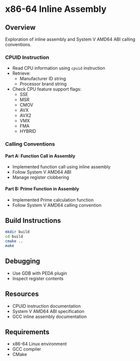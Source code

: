 # x86-64 Inline Assembly

## Overview
Exploration of inline assembly and System V AMD64 ABI calling conventions.

### CPUID Instruction
- Read CPU information using `cpuid` instruction
- Retrieve:
  - Manufacturer ID string
  - Processor brand string
- Check CPU feature support flags:
  - SSE
  - MSR
  - CMOV
  - AVX
  - AVX2
  - VMX
  - FMA
  - HYBRID

### Calling Conventions
#### Part A: Function Call in Assembly
- Implemented function call using inline assembly
- Follow System V AMD64 ABI
- Manage register clobbering

#### Part B: Prime Function in Assembly
- Implemented Prime calculation function
- Follow System V AMD64 calling convention

## Build Instructions
```bash
mkdir build
cd build
cmake ..
make
```

## Debugging
- Use GDB with PEDA plugin
- Inspect register contents

## Resources
- CPUID instruction documentation
- System V AMD64 ABI specification
- GCC inline assembly documentation

## Requirements
- x86-64 Linux environment
- GCC compiler
- CMake
